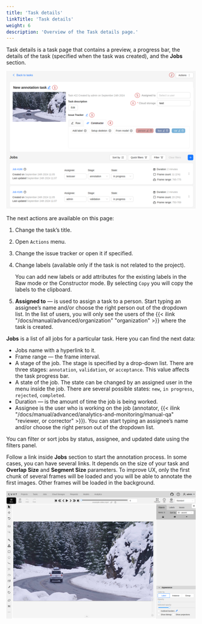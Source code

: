 ```yaml
---
title: 'Task details'
linkTitle: 'Task details'
weight: 6
description: 'Overview of the Task details page.'
---
```


Task details is a task page that contains a preview, a progress bar,
the details of the task (specified when the task was created), and the **Jobs** section.

![Task details page example](/images/task-details-1.png)

The next actions are available on this page:
1. Change the task’s title.
1. Open `Actions` menu.
1. Change the issue tracker or open it if specified.
1. Change labels (available only if the task is not related to the project).

   You can add new labels or add attributes for the existing labels in the Raw mode or the Constructor mode.
   By selecting `Copy` you will copy the labels to the clipboard.

1. **Assigned to** — is used to assign a task to a person. Start typing an assignee’s name and/or
    choose the right person out of the dropdown list.
    In the list of users, you will only see the users of the
    {{< ilink "/docs/manual/advanced/organization" "organization" >}}
    where the task is created.

**Jobs** is a list of all jobs for a particular task. Here you can find the next data:
- Jobs name with a hyperlink to it.
- Frame range — the frame interval.
- A stage of the job. The stage is specified by a drop-down list.
  There are three stages: `annotation`, `validation`, or `acceptance`. This value affects the task progress bar.
- A state of the job. The state can be changed by an assigned user in the menu inside the job.
  There are several possible states: `new`, `in progress`, `rejected`, `completed`.
- Duration — is the amount of time the job is being worked.
- Assignee is the user who is working on the job (annotator,
  {{< ilink "/docs/manual/advanced/analytics-and-monitoring/manual-qa" "reviewer, or corrector" >}}).
  You can start typing an assignee’s name and/or choose the right person out of the dropdown list.

You can filter or sort jobs by status, assignee, and updated date using the filters panel.

Follow a link inside **Jobs** section to start the annotation process.
In some cases, you can have several links. It depends on the size of your
task and **Overlap Size** and **Segment Size** parameters. To improve
UX, only the first chunk of several frames will be loaded and you will be able
to annotate the first images. Other frames will be loaded in the background.

![Example of user interface with task frames](/images/task-details-2.png)
